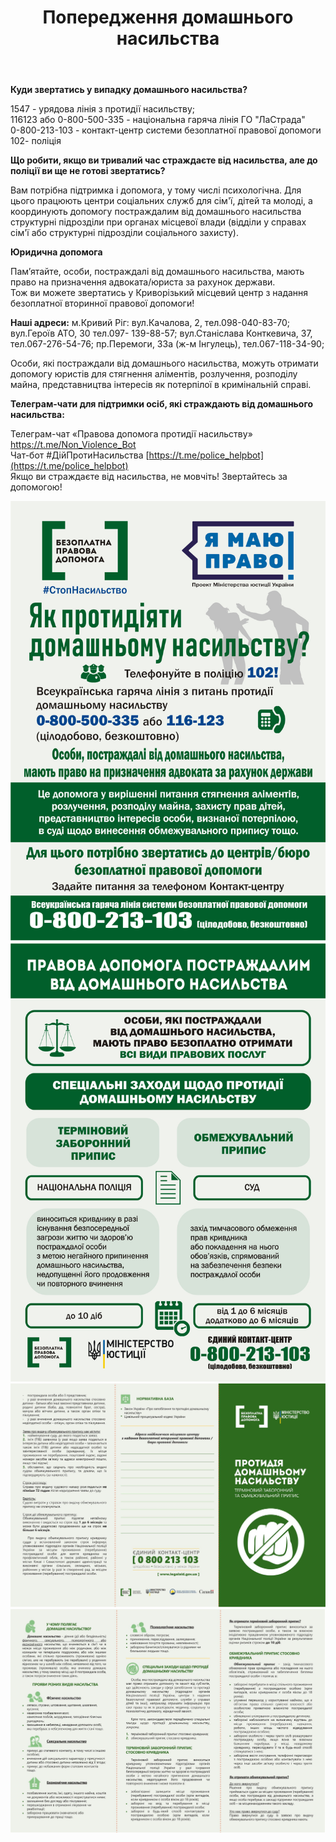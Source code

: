 ﻿---
title: Попередження домашнього насильства
---

**Куди звертатись у випадку домашнього насильства?**

1547 - урядова лінія з протидії насильству;  
116123 або 0-800-500-335 - національна гаряча лінія ГО "ЛаСтрада"  
0-800-213-103 - контакт-центр системи безоплатної правової допомоги  
102- поліція

**Що робити, якщо ви тривалий час страждаєте від насильства, але до поліції ви ще не готові звертатись?**

Вам потрібна підтримка і допомога, у тому числі психологічна. Для цього працюють центри соціальних служб для сім'ї, дітей та молоді, а координують допомогу постраждалим від домашнього насильства структурні підрозділи при органах місцевої влади (відділи у справах сім'ї або структурні підрозділи соціального захисту).

**Юридична допомога**

Пам’ятайте, особи, постраждалі від домашнього насильства, мають право на призначення адвоката/юриста за рахунок держави.  
Тож ви можете звертатись у Криворізький місцевий центр з надання безоплатної вторинної правової допомоги!

**Наші адреси:**
м.Кривий Ріг: вул.Качалова, 2,
тел.098-040-83-70;
вул.Героїв АТО, 30
тел.097- 139-88-57;
вул.Станіслава Конткевича, 37,
тел.067-276-54-76;
пр.Перемоги, 33а (ж-м Інгулець),
тел.067-118-34-90;

Особи, які постраждали від домашнього насильства, можуть отримати допомогу юристів для стягнення аліментів, розлучення, розподілу майна, представництва інтересів як потерпілої в кримінальній справі.

**Телеграм-чати для підтримки осіб, які страждають від домашнього насильства:**

Телеграм-чат «Правова допомога протидії насильству» https://t.me/Non_Violence_Bot  
Чат-бот #ДійПротиНасильства [https://t.me/police_helpbot](https://t.me/police_helpbot)  
Якщо ви страждаєте від насильства, не мовчіть! Звертайтесь за допомогою!

<youtube id="2o3JbtG4kn8" />

![](1.jpg)
![](2.jpg)
![](3.jpg)
![](4.jpg)
